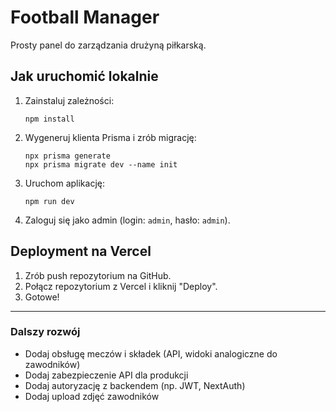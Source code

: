 # Football Manager

Prosty panel do zarządzania drużyną piłkarską.

## Jak uruchomić lokalnie

1. Zainstaluj zależności:
   ```
   npm install
   ```
2. Wygeneruj klienta Prisma i zrób migrację:
   ```
   npx prisma generate
   npx prisma migrate dev --name init
   ```
3. Uruchom aplikację:
   ```
   npm run dev
   ```
4. Zaloguj się jako admin (login: `admin`, hasło: `admin`).

## Deployment na Vercel

1. Zrób push repozytorium na GitHub.
2. Połącz repozytorium z Vercel i kliknij "Deploy".
3. Gotowe!

---

### Dalszy rozwój

- Dodaj obsługę meczów i składek (API, widoki analogiczne do zawodników)
- Dodaj zabezpieczenie API dla produkcji
- Dodaj autoryzację z backendem (np. JWT, NextAuth)
- Dodaj upload zdjęć zawodników
